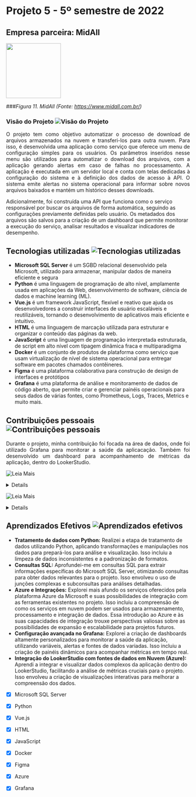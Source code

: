 # Projeto 5 - 5º semestre de 2022
## Empresa parceira: MidAll 

<img src="https://user-images.githubusercontent.com/80851038/163725778-498ec2e9-e8eb-45cf-a586-848e5bb1dd97.png" height="150"/>


###*Figura 11. MidAll (Fonte: https://www.midall.com.br/)*

### Visão do Projeto ![Visão do Projeto](https://img.shields.io/badge/-Visão%20Do%20Projeto-blue)

<p align="justify">
O projeto tem como objetivo automatizar o processo de download de arquivos armazenados na nuvem e transferi-los para outra nuvem. Para isso, é desenvolvida uma aplicação como serviço que oferece um menu de configuração simples para os usuários. Os parâmetros inseridos nesse menu são utilizados para automatizar o download dos arquivos, com a aplicação gerando alertas em caso de falhas no processamento. A aplicação é executada em um servidor local e conta com telas dedicadas à configuração do sistema e à definição dos dados de acesso à API. O sistema emite alertas no sistema operacional para informar sobre novos arquivos baixados e mantém um histórico desses downloads.

Adicionalmente, foi construída uma API que funciona como o serviço responsável por buscar os arquivos de forma automática, seguindo as configurações previamente definidas pelo usuário. Os metadados dos arquivos são salvos para a criação de um dashboard que permite monitorar a execução do serviço, analisar resultados e visualizar indicadores de desempenho.
</p>


## Tecnologias utilizadas ![Tecnologias utilizadas](https://img.shields.io/badge/-Tecnologias%20Utilizadas-blue)

- **Microsoft SQL Server** é um SGBD relacional desenvolvido pela Microsoft, utilizado para armazenar, manipular dados de maneira eficiente e segura 
- **Python** é uma linguagem de programação de alto nível, amplamente usada em aplicações da Web, desenvolvimento de software, ciência de dados e machine learning (ML).
- **Vue.js** é um framework JavaScript, flexível e reativo que ajuda os desenvolvedores a construir interfaces de usuário escaláveis e reutilizáveis, tornando o desenvolvimento de aplicativos mais eficiente e intuitivo.
- **HTML** é uma linguagem de marcação utilizada para estruturar e organizar o conteúdo das páginas da web.  
- **JavaScript** é uma linguagem de programação interpretada estruturada, de script em alto nível com tipagem dinâmica fraca e multiparadigma
- **Docker** é um conjunto de produtos de plataforma como serviço que usam virtualização de nível de sistema operacional para entregar software em pacotes chamados contêineres. 
- **Figma**  é uma plataforma colaborativa para construção de design de interfaces e protótipos
- **Grafana** é uma plataforma de análise e monitoramento de dados de código aberto, que permite criar e gerenciar painéis operacionais para seus dados de várias fontes, como Prometheus, Logs, Traces, Metrics e muito mais. 

## Contribuições pessoais ![Contribuições pessoais](https://img.shields.io/badge/-Contribui%C3%A7%C3%B5es%20Pessoais-blue)

<p align="justify">
Durante o projeto, minha contribuição foi focada na área de dados, onde foi utilizado Grafana para monitorar a saúde da aplicacação. Também foi desenvolvido um dashboard para acompanhamento de métricas da aplicação, dentro do LookerStudio.

</p>

![Leia Mais](https://img.shields.io/badge/-Grafana%20Dashboard-orange) 
  <details>
    <img src="https://github.com/gabrieljssantos/bertoti/assets/48994698/41559113-450e-4169-a480-719eca38e263.png" width="90%" height="90%"/>

  </details>

  ![Leia Mais](https://img.shields.io/badge/-LookerStudio%20Dashboard-orange) 
  <details>
    <img src="https://github.com/gabrieljssantos/bertoti/assets/48994698/1e8887f5-399d-49de-a2f8-cd198fafb3d2" width="90%" height="90%"/>
    <img src="https://github.com/gabrieljssantos/bertoti/assets/48994698/3a917abc-74a6-493e-9d9e-f5c83b04b0ff" width="90%" height="90%"/>
  </details>


## Aprendizados Efetivos ![Aprendizados efetivos](https://img.shields.io/badge/-Aprendizados%20Efeitvos-blue)

- **Tratamento de dados com Python:** Realizei a etapa de tratamento de dados utilizando Python, aplicando transformações e manipulações nos dados para prepará-los para análise e visualização. Isso incluiu a limpeza de dados inconsistentes e a padronização de formatos.
- **Consultas SQL:** Aprofundei-me em consultas SQL para extrair informações específicas do Microsoft SQL Server, otimizando consultas para obter dados relevantes para o projeto. Isso envolveu o uso de junções complexas e subconsultas para análises detalhadas.
- **Azure e Integrações:** Explorei mais afundo os serviços oferecidos pela plataforma Azure da Microsoft e suas possibilidades de integração com as ferramentas existentes no projeto. Isso incluiu a compreensão de como os serviços em nuvem podem ser usados para armazenamento, processamento e integração de dados.
Essa introdução ao Azure e às suas capacidades de integração trouxe perspectivas valiosas sobre as possibilidades de expansão e escalabilidade para projetos futuros.
- **Configuração avançada no Grafana:** Explorei a criação de dashboards altamente personalizados para monitorar a saúde da aplicação, utilizando variáveis, alertas e fontes de dados variadas. Isso incluiu a criação de painéis dinâmicos para acompanhar métricas em tempo real.
- **Integração do LookerStudio com fontes de dados em Nuvem (Azure):** Aprendi a integrar e visualizar dados complexos da aplicação dentro do LookerStudio, facilitando a análise de métricas cruciais para o projeto. Isso envolveu a criação de visualizações interativas para melhorar a compreensão dos dados.

- [x] Microsoft SQL Server
- [x] Python
- [x] Vue.js
- [x] HTML
- [x] JavaScript
- [x] Docker
- [x] Figma
- [x] Azure
- [x] Grafana


